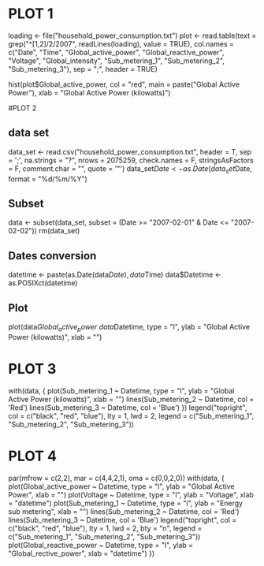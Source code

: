 # PLOT 1

loading <- file("household_power_consumption.txt")
plot <- read.table(text = grep("^[1,2]/2/2007", readLines(loading), value = TRUE), col.names = c("Date", "Time", "Global_active_power", "Global_reactive_power", "Voltage", "Global_intensity", "Sub_metering_1", "Sub_metering_2", "Sub_metering_3"), sep = ";", header = TRUE)


hist(plot$Global_active_power, col = "red", main = paste("Global Active Power"), xlab = "Global Active Power (kilowatts)")




#PLOT 2

## data set
data_set <- read.csv("household_power_consumption.txt", header = T, sep = ';', 
                      na.strings = "?", nrows = 2075259, check.names = F, 
                      stringsAsFactors = F, comment.char = "", quote = '\"')
data_set$Date <- as.Date(data_set$Date, format = "%d/%m/%Y")

## Subset
data <- subset(data_set, subset = (Date >= "2007-02-01" & Date <= "2007-02-02"))
rm(data_set)

## Dates conversion
datetime <- paste(as.Date(data$Date), data$Time)
data$Datetime <- as.POSIXct(datetime)

## Plot
plot(data$Global_active_power ~ data$Datetime, type = "l",
     ylab = "Global Active Power (kilowatts)", xlab = "")


# PLOT 3


with(data, {
  plot(Sub_metering_1 ~ Datetime, type = "l", 
       ylab = "Global Active Power (kilowatts)", xlab = "")
  lines(Sub_metering_2 ~ Datetime, col = 'Red')
  lines(Sub_metering_3 ~ Datetime, col = 'Blue')
})
legend("topright", col = c("black", "red", "blue"), lty = 1, lwd = 2, 
       legend = c("Sub_metering_1", "Sub_metering_2", "Sub_metering_3"))



# PLOT 4


par(mfrow = c(2,2), mar = c(4,4,2,1), oma = c(0,0,2,0))
with(data, {
  plot(Global_active_power ~ Datetime, type = "l", 
       ylab = "Global Active Power", xlab = "")
  plot(Voltage ~ Datetime, type = "l", ylab = "Voltage", xlab = "datetime")
  plot(Sub_metering_1 ~ Datetime, type = "l", ylab = "Energy sub metering",
       xlab = "")
  lines(Sub_metering_2 ~ Datetime, col = 'Red')
  lines(Sub_metering_3 ~ Datetime, col = 'Blue')
  legend("topright", col = c("black", "red", "blue"), lty = 1, lwd = 2, 
         bty = "n",
         legend = c("Sub_metering_1", "Sub_metering_2", "Sub_metering_3"))
  plot(Global_reactive_power ~ Datetime, type = "l", 
       ylab = "Global_rective_power", xlab = "datetime")
})
